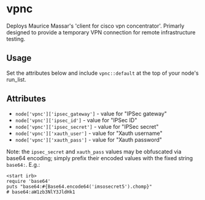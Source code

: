 # vpnc

Deploys Maurice Massar's 'client for cisco vpn concentrator'. Primarly designed to provide a temporary VPN connection for remote infrastructure testing.

## Usage

Set the attributes below and include `vpnc::default` at the top of your node's run_list.

## Attributes

- `node['vpnc']['ipsec_gateway']` - value for "IPSec gateway"
- `node['vpnc']['ipsec_id']` - value for "IPSec ID"
- `node['vpnc']['ipsec_secret']` - value for "IPSec secret"
- `node['vpnc']['xauth_user']` - value for "Xauth username"
- `node['vpnc']['xauth_pass']` - value for "Xauth password"

Note: the `ipsec_secret` and `xauth_pass` values may be obfuscated via base64 encoding; simply prefix their encoded values with the fixed string `base64:`. E.g.:

```
<start irb>
require 'base64'
puts "base64:#{Base64.encode64('imsosecret5').chomp}"
# base64:aW1zb3NlY3JldHk1
```
